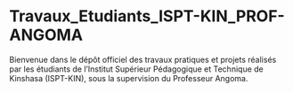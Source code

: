 # Travaux_Etudiants_ISPT-KIN_PROF-ANGOMA
Bienvenue dans le dépôt officiel des travaux pratiques et projets réalisés par les étudiants de l’Institut Supérieur Pédagogique et Technique de Kinshasa (ISPT-KIN), sous la supervision du Professeur Angoma.
